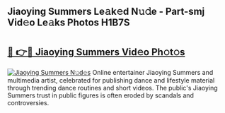## Jiaoying Summers Le𝚊k𝚎d N𝚞𝚍e - Part-smj Vid𝚎o Le𝚊ks Photos H1B7S

# <h2><a href="http://fbfqj5m.evod.top/?m=Jiaoying+Summers">🔗 👉🔴 Jiaoying Summers Vid𝚎o Ph𝚘t𝚘s</a></h2>

[![Jiaoying Summers N𝚞d𝚎s](https://i.imgur.com/8V9OHl7.gif)](http://fbfqj5m.evod.top/?m=Jiaoying+Summers)
Online entertainer Jiaoying Summers and multimedia artist, celebrated for publishing dance and lifestyle material through trending dance routines and short videos. The public's Jiaoying Summers trust in public figures is often eroded by scandals and controversies. 
